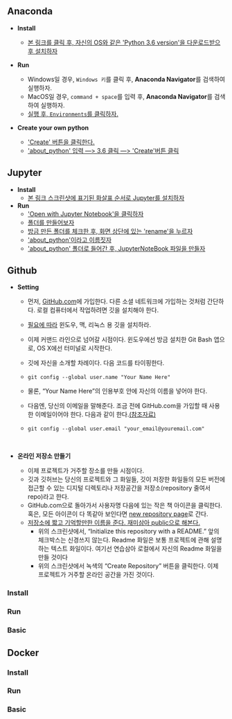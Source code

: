 ## Anaconda

- **Install**
   - [본 링크를 클릭 후, 자신의 OS와 같은 'Python 3.6 version'을 다운로드받으 후 설치하자](https://www.anaconda.com/download/#macos)

- **Run**
    - Windows일 경우, `Windows 키`를 클릭 후, **Anaconda Navigator**를 검색하여 실행하자.
    - MacOS일 경우, `command + space`를 입력 후, **Anaconda Navigator**를 검색하여 실행하자.
    - [실행 후, `Environments`를 클릭하자.](https://www.dropbox.com/s/e3xukgvgl1cvn1t/%EC%8A%A4%ED%81%AC%EB%A6%B0%EC%83%B7%202018-01-05%2020.07.59.png?dl=0)

- **Create your own python**
    - ['Create' 버튼을 클릭한다.](https://www.dropbox.com/s/jaostbbzroq08tf/%EC%8A%A4%ED%81%AC%EB%A6%B0%EC%83%B7%202018-01-05%2020.13.12.png?dl=0)
    - ['about_python' 입력 —> 3.6 클릭 —> 'Create'버튼 클릭](https://www.dropbox.com/s/rhhxjrxucnx7qop/%EC%8A%A4%ED%81%AC%EB%A6%B0%EC%83%B7%202018-01-05%2020.15.05.png?dl=0)

## Jupyter

- **Install**
  - [본 링크 스크린샷에 표기된 화살표 순서로 Jupyter를 설치하자](https://www.dropbox.com/s/frnrfi9d29z305s/%EC%8A%A4%ED%81%AC%EB%A6%B0%EC%83%B7%202018-01-05%2020.31.17.png?dl=0)
- **Run**
  - ['Open with Jupyter Notebook'을 클릭하자](https://www.dropbox.com/s/rhwjf58cvf6vd4l/%EC%8A%A4%ED%81%AC%EB%A6%B0%EC%83%B7%202018-01-06%2012.03.00.png?dl=0)
  - [폴더를 만들어보자](https://www.dropbox.com/s/mz6h18cwuxwbvai/%EC%8A%A4%ED%81%AC%EB%A6%B0%EC%83%B7%202018-01-06%2012.08.07.png?dl=0)
  - [방금 만든 폴더를 체크한 후, 화면 상단에 있는 'rename'을 누르자](https://www.dropbox.com/s/ew03muoyfr4k1at/%EC%8A%A4%ED%81%AC%EB%A6%B0%EC%83%B7%202018-01-06%2012.09.27.png?dl=0)
  - ['about_python'이라고 이름짓자](https://www.dropbox.com/s/34g9e0r7wh2aos0/%EC%8A%A4%ED%81%AC%EB%A6%B0%EC%83%B7%202018-01-06%2012.10.46.png?dl=0)
  - ['about_python' 폴더로 들어간 후, JupyterNoteBook 파일을 만들자](https://www.dropbox.com/s/wci5jsw8k5h3lxp/%EC%8A%A4%ED%81%AC%EB%A6%B0%EC%83%B7%202018-01-06%2012.12.15.png?dl=0)



## Github

- **Setting**
  - 먼저, [GitHub.com](https://github.com/)에 가입한다. 다른 소셜 네트워크에 가입하는 것처럼 간단하다. 로컬 컴퓨터에서 작업하려면 깃을 설치해야 한다. 

  - [필요에 따라](http://git-scm.com/downloads) 윈도우, 맥, 리눅스 용 깃을 설치하라.

  - 이제 커맨드 라인으로 넘어갈 시점이다. 윈도우에선 방금 설치한 Git Bash 앱으로, OS X에선 터미널로 시작한다. 

  - 깃에 자신을 소개할 차례이다. 다음 코드를 타이핑한다.

  - ```
    git config --global user.name "Your Name Here"
    ```

  - 물론, “Your Name Here”의 인용부호 안에 자신의 이름을 넣어야 한다.

  - 다음엔, 당신의 이메일을 말해준다. 조금 전에 GitHub.com을 가입할 때 사용한 이메일이어야 한다. 다음과 같이 한다.[(참조자료)](https://www.dropbox.com/s/4khsbqjhgtxeprz/%EC%8A%A4%ED%81%AC%EB%A6%B0%EC%83%B7%202018-01-06%2012.21.44.png?dl=0)

  - ```
    git config --global user.email "your_email@youremail.com"
    ```

    ​


- **온라인 저장소 만들기**
  - 이제 프로젝트가 거주할 장소를 만들 시점이다. 
  - 깃과 깃허브는 당신의 프로젝트와 그 화일들, 깃이 저장한 화일들의 모든 버전에 접근할 수 있는 디지털 디렉토리나 저장공간을 저장소(repository 줄여서 repo)라고 한다.
  - GitHub.com으로 돌아가서 사용자명 다음에 있는 작은 책 아이콘을 클릭한다. 혹은, 모든 아이콘이 다 똑같아 보인다면 [new repository page](https://github.com/new)로 간다. 
  - [저장소에 짧고 기억할만한 이름을 준다. 재미삼아 public으로 해본다.](https://www.dropbox.com/s/viwjuacexd9ibgp/%EC%8A%A4%ED%81%AC%EB%A6%B0%EC%83%B7%202018-01-06%2012.59.15.png?dl=0)
    - 위의 스크린샷에서, “Initialize this repository with a README.” 앞의 체크박스는 신경쓰지 않는다. Readme 화일은 보통 프로젝트에 관해 설명하는 텍스트 화일이다. 여기선 연습삼아 로컬에서 자신의 Readme 화일을 만들 것이다
    - 위의 스크린샷에서 녹색의 “Create Repository” 버튼을 클릭한다. 이제 프로젝트가 거주할 온라인 공간을 가진 것이다.


### Install

### Run

### Basic



## Docker

### Install

### Run

### Basic

